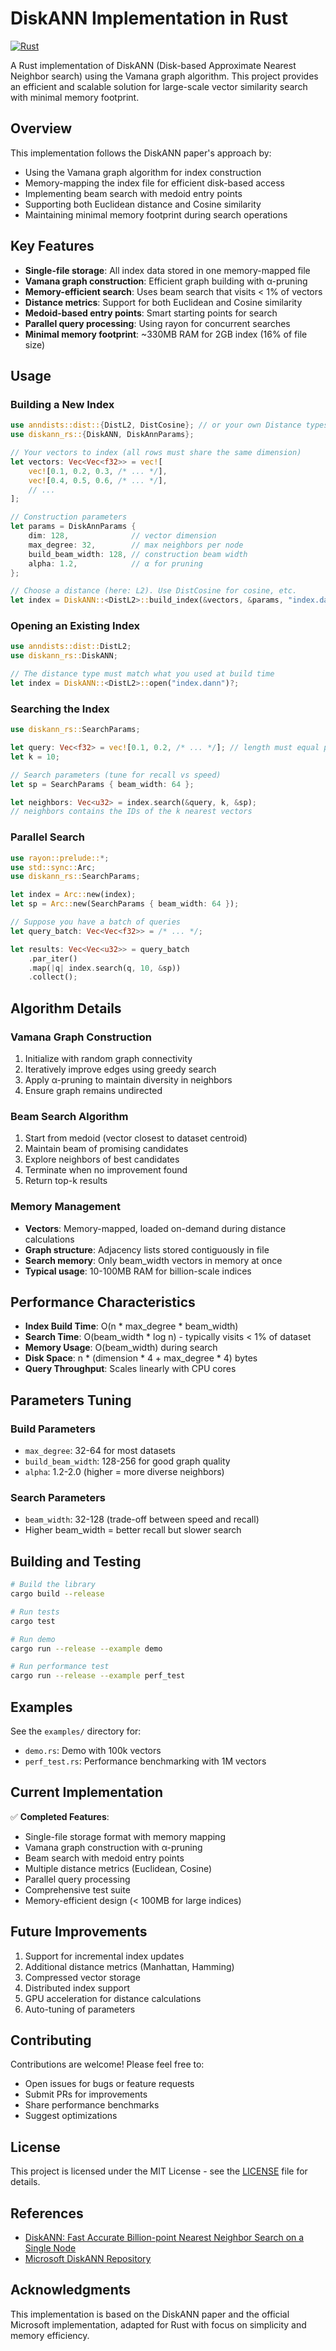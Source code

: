 # DiskANN Implementation in Rust

[![Rust](https://github.com/lukaesch/diskann-rs/actions/workflows/rust.yml/badge.svg?branch=main)](https://github.com/lukaesch/diskann-rs/actions/workflows/rust.yml)

A Rust implementation of DiskANN (Disk-based Approximate Nearest Neighbor search) using the Vamana graph algorithm. This project provides an efficient and scalable solution for large-scale vector similarity search with minimal memory footprint.

## Overview

This implementation follows the DiskANN paper's approach by:
- Using the Vamana graph algorithm for index construction
- Memory-mapping the index file for efficient disk-based access
- Implementing beam search with medoid entry points
- Supporting both Euclidean distance and Cosine similarity
- Maintaining minimal memory footprint during search operations

## Key Features

- **Single-file storage**: All index data stored in one memory-mapped file
- **Vamana graph construction**: Efficient graph building with α-pruning
- **Memory-efficient search**: Uses beam search that visits < 1% of vectors
- **Distance metrics**: Support for both Euclidean and Cosine similarity
- **Medoid-based entry points**: Smart starting points for search
- **Parallel query processing**: Using rayon for concurrent searches
- **Minimal memory footprint**: ~330MB RAM for 2GB index (16% of file size)

## Usage

### Building a New Index

```rust
use anndists::dist::{DistL2, DistCosine}; // or your own Distance types
use diskann_rs::{DiskANN, DiskAnnParams};

// Your vectors to index (all rows must share the same dimension)
let vectors: Vec<Vec<f32>> = vec![
    vec![0.1, 0.2, 0.3, /* ... */],
    vec![0.4, 0.5, 0.6, /* ... */],
    // ...
];

// Construction parameters
let params = DiskAnnParams {
    dim: 128,              // vector dimension
    max_degree: 32,        // max neighbors per node
    build_beam_width: 128, // construction beam width
    alpha: 1.2,            // α for pruning
};

// Choose a distance (here: L2). Use DistCosine for cosine, etc.
let index = DiskANN::<DistL2>::build_index(&vectors, &params, "index.dann")?;
```

### Opening an Existing Index

```rust
use anndists::dist::DistL2;
use diskann_rs::DiskANN;

// The distance type must match what you used at build time
let index = DiskANN::<DistL2>::open("index.dann")?;
```

### Searching the Index

```rust
use diskann_rs::SearchParams;

let query: Vec<f32> = vec![0.1, 0.2, /* ... */]; // length must equal params.dim
let k = 10;

// Search parameters (tune for recall vs speed)
let sp = SearchParams { beam_width: 64 };

let neighbors: Vec<u32> = index.search(&query, k, &sp);
// neighbors contains the IDs of the k nearest vectors
```

### Parallel Search

```rust
use rayon::prelude::*;
use std::sync::Arc;
use diskann_rs::SearchParams;

let index = Arc::new(index);
let sp = Arc::new(SearchParams { beam_width: 64 });

// Suppose you have a batch of queries
let query_batch: Vec<Vec<f32>> = /* ... */;

let results: Vec<Vec<u32>> = query_batch
    .par_iter()
    .map(|q| index.search(q, 10, &sp))
    .collect();
```

## Algorithm Details

### Vamana Graph Construction
1. Initialize with random graph connectivity
2. Iteratively improve edges using greedy search
3. Apply α-pruning to maintain diversity in neighbors
4. Ensure graph remains undirected

### Beam Search Algorithm
1. Start from medoid (vector closest to dataset centroid)
2. Maintain beam of promising candidates
3. Explore neighbors of best candidates
4. Terminate when no improvement found
5. Return top-k results

### Memory Management
- **Vectors**: Memory-mapped, loaded on-demand during distance calculations
- **Graph structure**: Adjacency lists stored contiguously in file
- **Search memory**: Only beam_width vectors in memory at once
- **Typical usage**: 10-100MB RAM for billion-scale indices

## Performance Characteristics

- **Index Build Time**: O(n * max_degree * beam_width)
- **Search Time**: O(beam_width * log n) - typically visits < 1% of dataset
- **Memory Usage**: O(beam_width) during search
- **Disk Space**: n * (dimension * 4 + max_degree * 4) bytes
- **Query Throughput**: Scales linearly with CPU cores

## Parameters Tuning

### Build Parameters
- `max_degree`: 32-64 for most datasets
- `build_beam_width`: 128-256 for good graph quality
- `alpha`: 1.2-2.0 (higher = more diverse neighbors)

### Search Parameters
- `beam_width`: 32-128 (trade-off between speed and recall)
- Higher beam_width = better recall but slower search

## Building and Testing

```bash
# Build the library
cargo build --release

# Run tests
cargo test

# Run demo
cargo run --release --example demo

# Run performance test
cargo run --release --example perf_test
```

## Examples

See the `examples/` directory for:
- `demo.rs`: Demo with 100k vectors  
- `perf_test.rs`: Performance benchmarking with 1M vectors

## Current Implementation

✅ **Completed Features**:
- Single-file storage format with memory mapping
- Vamana graph construction with α-pruning
- Beam search with medoid entry points
- Multiple distance metrics (Euclidean, Cosine)
- Parallel query processing
- Comprehensive test suite
- Memory-efficient design (< 100MB for large indices)

## Future Improvements

1. Support for incremental index updates
2. Additional distance metrics (Manhattan, Hamming)
3. Compressed vector storage
4. Distributed index support
5. GPU acceleration for distance calculations
6. Auto-tuning of parameters

## Contributing

Contributions are welcome! Please feel free to:
- Open issues for bugs or feature requests
- Submit PRs for improvements
- Share performance benchmarks
- Suggest optimizations

## License

This project is licensed under the MIT License - see the [LICENSE](LICENSE) file for details.

## References

- [DiskANN: Fast Accurate Billion-point Nearest Neighbor Search on a Single Node](https://www.microsoft.com/en-us/research/publication/diskann-fast-accurate-billion-point-nearest-neighbor-search-on-a-single-node/)
- [Microsoft DiskANN Repository](https://github.com/Microsoft/DiskANN)

## Acknowledgments

This implementation is based on the DiskANN paper and the official Microsoft implementation, adapted for Rust with focus on simplicity and memory efficiency.